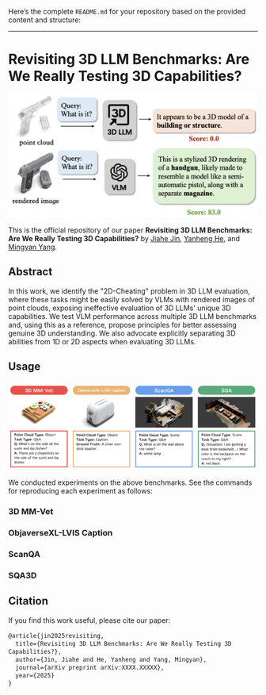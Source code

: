 Here’s the complete `README.md` for your repository based on the provided content and structure:

---

# Revisiting 3D LLM Benchmarks: Are We Really Testing 3D Capabilities?

<p align="center"><img width="540" src="docs/2d cheating.png"></p>

This is the official repository of our paper **Revisiting 3D LLM Benchmarks: Are We Really Testing 3D Capabilities?** by [Jiahe Jin](https://github.com/zizi0123), [Yanheng He](https://github.com/henryhe0123), and [Mingyan Yang](https://github.com/fircube).

## Abstract
In this work, we identify the "2D-Cheating" problem in 3D LLM evaluation, where these tasks might be easily solved by VLMs with rendered images of point clouds, exposing ineffective evaluation of 3D LLMs' unique 3D capabilities. We test VLM performance across multiple 3D LLM benchmarks and, using this as a reference, propose principles for better assessing genuine 3D understanding. We also advocate explicitly separating 3D abilities from 1D or 2D aspects when evaluating 3D LLMs.

## Usage

<p align="center"><img width="540" src="docs/benchmark overview.png"></p>

We conducted experiments on the above benchmarks. See the commands for reproducing each experiment as follows:

### 3D MM-Vet


### ObjaverseXL-LVIS Caption

### ScanQA

### SQA3D


## Citation
If you find this work useful, please cite our paper:

```
@article{jin2025revisiting,
  title={Revisiting 3D LLM Benchmarks: Are We Really Testing 3D Capabilities?},
  author={Jin, Jiahe and He, Yanheng and Yang, Mingyan},
  journal={arXiv preprint arXiv:XXXX.XXXXX},
  year={2025}
}
```

